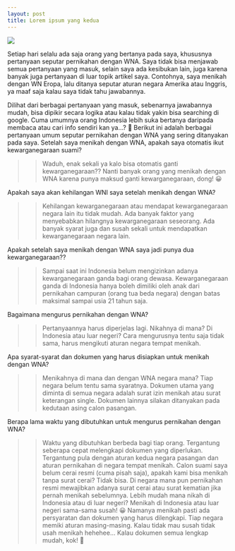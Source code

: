 ```yaml
---
layout: post
title: Lorem ipsum yang kedua
---
```


<img src="http://www.desisachiko.com/files/2016/06/questions-before-wedding.jpg" class="img-responsive" />

Setiap hari selalu ada saja orang yang bertanya pada saya, khususnya pertanyaan seputar pernikahan dengan WNA. Saya tidak bisa menjawab semua pertanyaan yang masuk, selain saya ada kesibukan lain, juga karena banyak juga pertanyaan di luar topik artikel saya. Contohnya, saya menikah dengan WN Eropa, lalu ditanya seputar aturan negara Amerika atau Inggris, ya maaf saja kalau saya tidak tahu jawabannya.
<!--more-->
Dilihat dari berbagai pertanyaan yang masuk, sebenarnya jawabannya mudah, bisa dipikir secara logika atau kalau tidak yakin bisa searching di google. Cuma umumnya orang Indonesia lebih suka bertanya daripada membaca atau cari info sendiri kan ya…? 🙂
Berikut ini adalah berbagai pertanyaan umum seputar pernikahan dengan WNA yang sering ditanyakan pada saya.
Setelah saya menikah dengan WNA, apakah saya otomatis ikut kewarganegaraan suami?
>> Waduh, enak sekali ya kalo bisa otomatis ganti kewarganegaraan?? Nanti banyak orang yang menikah dengan WNA karena punya maksud ganti kewarganegaraan, dong! 😀

Apakah saya akan kehilangan WNI saya setelah menikah dengan WNA?
>> Kehilangan kewarganegaraan atau mendapat kewarganegaraan negara lain itu tidak mudah. Ada banyak faktor yang menyebabkan hilangnya kewarganegaraan seseorang. Ada banyak syarat juga dan susah sekali untuk mendapatkan kewarganegaraan negara lain.

Apakah setelah saya menikah dengan WNA saya jadi punya dua kewarganegaraan??
>> Sampai saat ini Indonesia belum mengizinkan adanya kewarganegaraan ganda bagi orang dewasa. Kewarganegaraan ganda di Indonesia hanya boleh dimiliki oleh anak dari pernikahan campuran (orang tua beda negara) dengan batas maksimal sampai usia 21 tahun saja.

Bagaimana mengurus pernikahan dengan WNA?
>> Pertanyaannya harus diperjelas lagi. Nikahnya di mana? Di Indonesia atau luar negeri? Cara mengurusnya tentu saja tidak sama, harus mengikuti aturan negara tempat menikah.

Apa syarat-syarat dan dokumen yang harus disiapkan untuk menikah dengan WNA?
>> Menikahnya di mana dan dengan WNA negara mana? Tiap negara belum tentu sama syaratnya. Dokumen utama yang diminta di semua negara adalah surat izin menikah atau surat keterangan single. Dokumen lainnya silakan ditanyakan pada kedutaan asing calon pasangan.

Berapa lama waktu yang dibutuhkan untuk mengurus pernikahan dengan WNA?
>> Waktu yang dibutuhkan berbeda bagi tiap orang. Tergantung seberapa cepat melengkapi dokumen yang diperlukan. Tergantung pula dengan aturan kedua negara pasangan dan aturan pernikahan di negara tempat menikah.
Calon suami saya belum cerai resmi (cuma pisah saja), apakah kami bisa menikah tanpa surat cerai?
>> Tidak bisa. Di negara mana pun pernikahan resmi mewajibkan adanya surat cerai atau surat kematian jika pernah menikah sebelumnya.
Lebih mudah mana nikah di Indonesia atau di luar negeri?
>> Menikah di Indonesia atau luar negeri sama-sama susah! 😀 Namanya menikah pasti ada persyaratan dan dokumen yang harus dilengkapi. Tiap negara memiki aturan masing-masing. Kalau tidak mau susah tidak usah menikah hehehee… Kalau dokumen semua lengkap mudah, kok! 🙂
